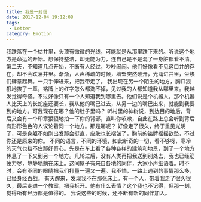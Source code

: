 ```yaml
---
title: 我是一封信
date: 2017-12-04 19:12:08
tags: 
 - Letter
category: Emotion
---
```

我跌落在一个枯井里，头顶有微微的光线，可能就是从那里跌下来的。<!--more-->听说这个地方是命运的开始。想保持整洁，却无能为力，连自己是不是混了一身脏都看不清。第二天，不知道几点开始，不断有人经过，吵吵闹闹。他们好像看不见这口井的存在，却不会跌落井里。渐渐，人声稀疏的时候，墙壁突然破开，光涌进井里，尘埃们肆意起舞。一只手伸进来，把我带走了。
我出现在另一个陌生的地方，胸口狠狠地挨了一章，铭牌上的红字怎么都洗不掉，见过我的人都知道我从哪里来。我越发觉得奇怪。不过好像只有一个人知道我到哪里去。他们说是个机器人。那个机器人比天上的长蛇座还要长，我从他的嘴巴进去，从另一边的嘴巴出来，就能到我要到的地方。可我现在在哪？他的肚子里吗？
听村里的神树说，到达目的地后，背后又会有一个印章狠狠地拍一下你的背部，直叫你咳嗽，自此在路上总会听到背后有形形色色的人议论着同一个地方。那是哪呢？
好像走了很久，终于重见光明了，可是身躯不如刚出发那会挺直，皮肤也长褶皱了，胸前的铭牌摇摇欲坠，不过你还是原来的你。
不同的语言，不同的环境，如此新奇的一切，看不够呀，寒冷的天气也挡不住那好奇心。先是在车上看了各种各样的建筑和地景，到了一个地方休息了一下又到另一个地方。几轮过后，没有人类再把我送到别处去，我也已经筋疲力尽，静静地躺在床上。这间屋子有来自各地的同伴，大家小声细语着。时不时，会有不同的眼睛把我们打量一遍又一遍。我不怕，一路上遇到的事情那么多，已经身经百战。
有天醒来，发现我不在那张床上。有一个人，带着我走了很久很久，最后走进一个教室，把我拆开。他有什么表情？这个我也不记得，但那一刻，觉得所有经历都是值得的。
我说这些的时候，还不断有新的同伴加入。

